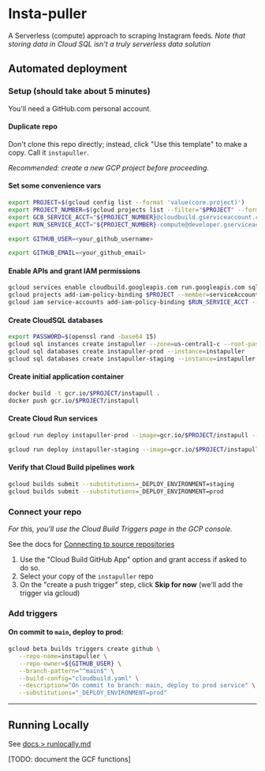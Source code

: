 # Insta-puller
A Serverless (compute) approach to scraping Instagram feeds.
_Note that storing data in Cloud SQL isn't a truly serverless data solution_

## Automated deployment

### Setup (should take about 5 minutes)
You'll need a GitHub.com personal account.

#### Duplicate repo
Don't clone this repo directly; instead, click "Use this template" to make a copy. Call it `instapuller`.

*Recommended: create a new GCP project before proceeding.*

#### Set some convenience vars
```bash
export PROJECT=$(gcloud config list --format 'value(core.project)')
export PROJECT_NUMBER=$(gcloud projects list --filter="$PROJECT" --format="value(PROJECT_NUMBER)")
export GCB_SERVICE_ACCT="${PROJECT_NUMBER}@cloudbuild.gserviceaccount.com"
export RUN_SERVICE_ACCT="${PROJECT_NUMBER}-compute@developer.gserviceaccount.com"
```
```bash
export GITHUB_USER=<your_github_username>
```
```bash
export GITHUB_EMAIL=<your_github_email>
```

#### Enable APIs and grant IAM permissions
```bash
gcloud services enable cloudbuild.googleapis.com run.googleapis.com sqladmin.googleapis.com
gcloud projects add-iam-policy-binding $PROJECT --member=serviceAccount:$GCB_SERVICE_ACCT --role=roles/run.admin
gcloud iam service-accounts add-iam-policy-binding $RUN_SERVICE_ACCT --member=serviceAccount:$GCB_SERVICE_ACCT --role=roles/iam.serviceAccountUser
```

#### Create CloudSQL databases
```bash
export PASSWORD=$(openssl rand -base64 15)
gcloud sql instances create instapuller --zone=us-central1-c --root-password=${PASSWORD}
gcloud sql databases create instapuller-prod --instance=instapuller
gcloud sql databases create instapuller-staging --instance=instapuller
```

#### Create initial application container
```bash
docker build -t gcr.io/$PROJECT/instapull .
docker push gcr.io/$PROJECT/instapull
```

#### Create Cloud Run services
```bash
gcloud run deploy instapuller-prod --image=gcr.io/$PROJECT/instapull --region=us-central1 --platform=managed --allow-unauthenticated --set-env-vars=DB_USER=root,DB_PASS=${PASSWORD},DB_NAME=instapuller-prod,CLOUD_SQL_CONNECTION_NAME=$PROJECT:us-central1:instapuller --set-cloudsql-instances=$PROJECT:us-central1:instapuller

gcloud run deploy instapuller-staging --image=gcr.io/$PROJECT/instapull --region=us-central1 --platform=managed --allow-unauthenticated --set-env-vars=DB_USER=root,DB_PASS=${PASSWORD},DB_NAME=instapuller-staging,CLOUD_SQL_CONNECTION_NAME=$PROJECT:us-central1:instapuller --set-cloudsql-instances=$PROJECT:us-central1:instapuller
```

#### Verify that Cloud Build pipelines work
```bash
gcloud builds submit --substitutions=_DEPLOY_ENVIRONMENT=staging
gcloud builds submit --substitutions=_DEPLOY_ENVIRONMENT=prod
```

### Connect your repo
_For this, you'll use the Cloud Build Triggers page in the GCP console._

See the docs for [Connecting to source repositories](https://cloud.google.com/cloud-build/docs/automating-builds/create-manage-triggers#connect_repo)

1. Use the "Cloud Build GitHub App" option and grant access if asked to do so.
1. Select your copy of the `instapuller` repo
1. On the "create a push trigger" step, click **Skip for now** (we'll add the trigger via gcloud)

### Add triggers
#### On commit to `main`, deploy to prod:
```bash
gcloud beta builds triggers create github \
   --repo-name=instapuller \
   --repo-owner=${GITHUB_USER} \
   --branch-pattern="^main$" \
   --build-config="cloudbuild.yaml" \
   --description="On commit to branch: main, deploy to prod service" \
   --substitutions="_DEPLOY_ENVIRONMENT=prod"

```



-----------

## Running Locally
See [docs > runlocally.md](docs/runlocal.md)

[TODO: document the GCF functions]